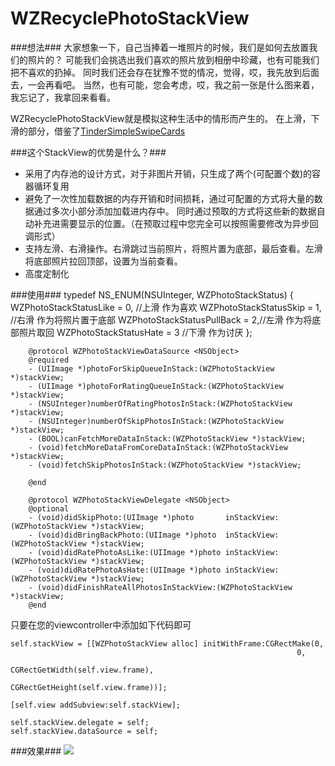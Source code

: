 WZRecyclePhotoStackView
=======================

###想法###
大家想象一下，自己当捧着一堆照片的时候，我们是如何去放置我们的照片的？
可能我们会挑选出我们喜欢的照片放到相册中珍藏，也有可能我们把不喜欢的扔掉。
同时我们还会存在犹豫不觉的情况，觉得，哎，我先放到后面去，一会再看吧。
当然，也有可能，您会考虑，哎，我之前一张是什么图来着，我忘记了，我拿回来看看。

WZRecyclePhotoStackView就是模拟这种生活中的情形而产生的。
在上滑，下滑的部分，借鉴了<a href = "https://github.com/cwRichardKim/TinderSimpleSwipeCards">TinderSimpleSwipeCards</a>

###这个StackView的优势是什么？###
- 采用了内存池的设计方式，对于非图片开销，只生成了两个(可配置个数)的容器循环复用
- 避免了一次性加载数据的内存开销和时间损耗，通过可配置的方式将大量的数据通过多次小部分添加加载进内存中。
同时通过预取的方式将这些新的数据自动补充进需要显示的位置。（在预取过程中您完全可以按照需要修改为异步回调形式）
- 支持左滑、右滑操作。右滑跳过当前照片，将照片置为底部，最后查看。左滑将底部照片拉回顶部，设置为当前查看。
- 高度定制化

###使用###
        typedef NS_ENUM(NSUInteger, WZPhotoStackStatus)
        {
            WZPhotoStackStatusLike = 0,    //上滑 作为喜欢
            WZPhotoStackStatusSkip = 1,    //右滑 作为将照片置于底部
            WZPhotoStackStatusPullBack = 2,//左滑 作为将底部照片取回
            WZPhotoStackStatusHate = 3     //下滑 作为讨厌
        };
        
        @protocol WZPhotoStackViewDataSource <NSObject>
        @required
        - (UIImage *)photoForSkipQueueInStack:(WZPhotoStackView *)stackView;
        - (UIImage *)photoForRatingQueueInStack:(WZPhotoStackView *)stackView;
        - (NSUInteger)numberOfRatingPhotosInStack:(WZPhotoStackView *)stackView;
        - (NSUInteger)numberOfSkipPhotosInStack:(WZPhotoStackView *)stackView;
        - (BOOL)canFetchMoreDataInStack:(WZPhotoStackView *)stackView;
        - (void)fetchMoreDataFromCoreDataInStack:(WZPhotoStackView *)stackView;
        - (void)fetchSkipPhotosInStack:(WZPhotoStackView *)stackView;
        
        @end
        
        @protocol WZPhotoStackViewDelegate <NSObject>
        @optional
        - (void)didSkipPhoto:(UIImage *)photo       inStackView:(WZPhotoStackView *)stackView;
        - (void)didBringBackPhoto:(UIImage *)photo  inStackView:(WZPhotoStackView *)stackView;
        - (void)didRatePhotoAsLike:(UIImage *)photo inStackView:(WZPhotoStackView *)stackView;
        - (void)didRatePhotoAsHate:(UIImage *)photo inStackView:(WZPhotoStackView *)stackView;
        - (void)didFinishRateAllPhotosInStackView:(WZPhotoStackView *)stackView;
        @end

只要在您的viewcontroller中添加如下代码即可

    self.stackView = [[WZPhotoStackView alloc] initWithFrame:CGRectMake(0,
                                                                    0,
                                                                    CGRectGetWidth(self.view.frame),
                                                                    CGRectGetHeight(self.view.frame))];
    
    [self.view addSubview:self.stackView];
    
    self.stackView.delegate = self;
    self.stackView.dataSource = self;

###效果###
<img src = "http://xuntaimage.qiniudn.com/WZPhotoStackView.gif" />
